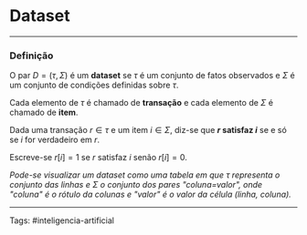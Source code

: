 
# Dataset

---

### Definição

O par $D=(\tau,\Sigma)$ é um **dataset** se $\tau$ é um conjunto de fatos observados e $\Sigma$ é um conjunto de condições definidas sobre $\tau$.

Cada elemento de $\tau$ é chamado de **transação** e cada elemento de $\Sigma$ é chamado de **item**.

Dada uma transação $r \in \tau$ e um item $i \in \Sigma$, diz-se que **$r$ satisfaz $i$** se e só se $i$ for verdadeiro em $r$.

Escreve-se $r[i]=1$ se $r$ satisfaz $i$ senão $r[i]=0$.

*Pode-se visualizar um dataset como uma tabela em que $\tau$ representa o conjunto das linhas e $\Sigma$ o conjunto dos pares "coluna=valor", onde "coluna" é o rótulo da colunas e "valor" é o valor da célula (linha, coluna).*

---

Tags: #inteligencia-artificial

